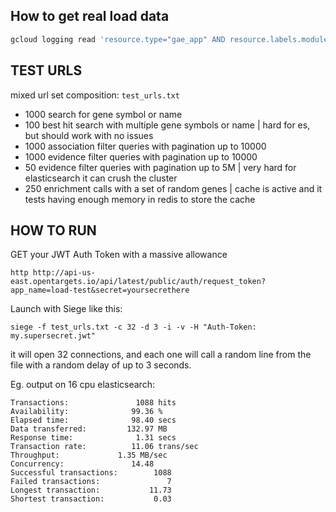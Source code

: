 How to get real load data
-------------------------
```sh
gcloud logging read 'resource.type="gae_app" AND resource.labels.module_id="default" AND resource.labels.version_id="prod-20171108-1200" AND logName="projects/open-targets-api-prod-us/logs/appengine.googleapis.com%2Fnginx.request" AND httpRequest.userAgent!="runscope-radar/2.0"' --limit 1000 --project open-targets-api-prod-us --format json | jq -r '.[] | .httpRequest.requestUrl' > real_load.txt
```

TEST URLS
---------
mixed url set composition: `test_urls.txt`

- 1000 search for gene symbol or name
- 100 best hit search with multiple gene symbols or name | hard for es, but should work with no issues
- 1000 association filter queries with pagination up to 10000
- 1000 evidence filter queries with pagination up to 10000
- 50 evidence filter queries with pagination up to 5M | very hard for elasticsearch it can crush the cluster
- 250 enrichment calls with a set of random genes | cache is active and it tests having enough memory in redis to store the cache

HOW TO RUN
----------

GET your JWT Auth Token with a massive allowance

```http http://api-us-east.opentargets.io/api/latest/public/auth/request_token?app_name=load-test&secret=yoursecrethere```

Launch with Siege like this:

```siege -f test_urls.txt -c 32 -d 3 -i -v -H "Auth-Token: my.supersecret.jwt"```

it will open 32 connections, and each one will call a random line from the file with a random delay of up to 3 seconds.

Eg. output on 16 cpu elasticsearch:

```
Transactions:		        1088 hits
Availability:		       99.36 %
Elapsed time:		       98.40 secs
Data transferred:	      132.97 MB
Response time:		        1.31 secs
Transaction rate:	       11.06 trans/sec
Throughput:		        1.35 MB/sec
Concurrency:		       14.48
Successful transactions:        1088
Failed transactions:	           7
Longest transaction:	       11.73
Shortest transaction:	        0.03
```
